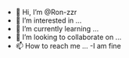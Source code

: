 - 👋 Hi, I’m @Ron-zzr
- 👀 I’m interested in ...
- 🌱 I’m currently learning ...
- 💞️ I’m looking to collaborate on ...
- 📫 How to reach me ...
-I am fine
<!---
Ron-zzr/Ron-zzr is a ✨ special ✨ repository because its `README.md` (this file) appears on your GitHub profile.
You can click the Preview link to take a look at your changes.
--->
